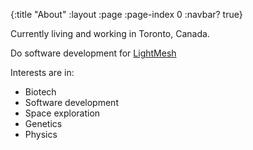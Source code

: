 {:title "About"
 :layout :page
 :page-index 0
 :navbar? true}

Currently living and working in Toronto, Canada.

Do software development for [LightMesh](http://lightmesh.com)

Interests are in:

- Biotech 
- Software development
- Space exploration
- Genetics
- Physics

